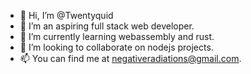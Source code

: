 - 👋 Hi, I’m @Twentyquid
- 👀 I’m an aspiring full stack web developer.
- 🌱 I’m currently learning webassembly and rust.
- 💞️ I’m looking to collaborate on nodejs projects.
- 📫 You can find me at negativeradiations@gmail.com.

<!---
Twentyquid/Twentyquid is a ✨ special ✨ repository because its `README.md` (this file) appears on your GitHub profile.
You can click the Preview link to take a look at your changes.
--->
